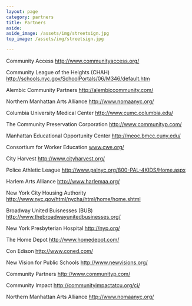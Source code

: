 ```yaml
---
layout: page
category: partners
title: Partners
aside:
aside_image: /assets/img/streetsign.jpg
top_image: /assets/img/streetsign.jpg

---
```


Community Access
http://www.communityaccess.org/

Community League of the Heights (CHAH)
http://schools.nyc.gov/SchoolPortals/06/M346/default.htm

Alembic Community Partners
http://alembiccommunity.com/

Northern Manhattan Arts Alliance
http://www.nomaanyc.org/

Columbia University Medical Center
http://www.cumc.columbia.edu/

The Community Preservation Corporation
http://www.communityp.com/

Manhattan Educational Opportunity Center
http://meoc.bmcc.cuny.edu/

Consortium for Worker Education
www.cwe.org/

City Harvest
http://www.cityharvest.org/

Police Athletic League
http://www.palnyc.org/800-PAL-4KIDS/Home.aspx


Harlem Arts Alliance
http://www.harlemaa.org/

New York City Housing Authority
http://www.nyc.gov/html/nycha/html/home/home.shtml

Broadway United Buisnesses (BUB)
http://www.thebroadwayunitedbusinesses.org/

New York Presbyterian Hospital
http://nyp.org/

The Home Depot
http://www.homedepot.com/

Con Edison
http://www.coned.com/

New Vision for Public Schools
http://www.newvisions.org/

Community Partners
http://www.communityp.com/

Community Impact 
http://communityimpactatcu.org/ci/

Northern Manhattan Arts Alliance
http://www.nomaanyc.org/

